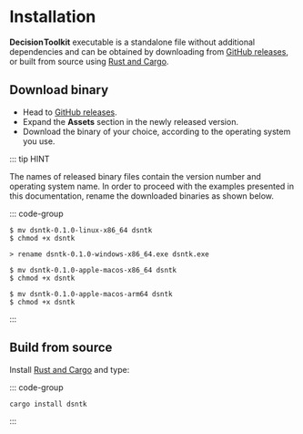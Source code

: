 # Installation

<span style="font-weight:bold;word-spacing:-0.15rem;">Decision Toolkit</span> executable is a standalone file without additional dependencies and can be obtained by
downloading from [GitHub releases](https://github.com/dsntk/dsntk-rs/releases),
or built from source using [Rust and Cargo](https://www.rust-lang.org/tools/install).

## Download binary

- Head to [GitHub releases](https://github.com/dsntk/dsntk-rs/releases).
- Expand the **Assets** section in the newly released version.
- Download the binary of your choice, according to the operating system you use.

::: tip HINT

The names of released binary files contain the version number and operating system name.
In order to proceed with the examples presented in this documentation,
rename the downloaded binaries as shown below.

::: code-group

```shell [Linux (x86_64)]
$ mv dsntk-0.1.0-linux-x86_64 dsntk
$ chmod +x dsntk
```

```shell [Windows (x86_64)]
> rename dsntk-0.1.0-windows-x86_64.exe dsntk.exe
```

```shell [macOs (x86_64)]
$ mv dsntk-0.1.0-apple-macos-x86_64 dsntk
$ chmod +x dsntk
```

```shell [macOs (ARM64)]
$ mv dsntk-0.1.0-apple-macos-arm64 dsntk
$ chmod +x dsntk
```

:::

## Build from source

Install [Rust and Cargo](https://www.rust-lang.org/tools/install) and type:

::: code-group

```shell [TERMINAL]
cargo install dsntk
```

:::
